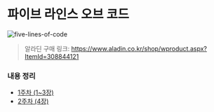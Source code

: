 # 파이브 라인스 오브 코드

![five-lines-of-code](https://github.com/areumsheep/TodayILearned/assets/48716298/6d7e1b1e-7b0b-48fd-ae65-6bdd1a244c59)

> 알라딘 구매 링크: https://www.aladin.co.kr/shop/wproduct.aspx?ItemId=308844121

### 내용 정리

- [1주차 (1~3장)](./1%EC%A3%BC%EC%B0%A8.md)
- [2주차 (4장)](./2%EC%A3%BC%EC%B0%A8.md)
